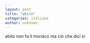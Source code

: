 ```yaml
---
layout: post
title: "abito"
categories: italiano
author: unknown
---
```


abito non fa il monaco ma ciò che dici si
